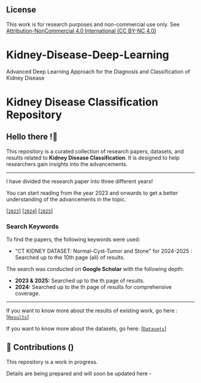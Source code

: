 ## License

This work is for research purposes and non-commercial use only. See [Attribution-NonCommercial 4.0 International (CC BY-NC 4.0)](https://creativecommons.org/licenses/by-nc/4.0/)

# Kidney-Disease-Deep-Learning
Advanced Deep Learning Approach for the Diagnosis and Classification of Kidney Disease





# Kidney Disease Classification Repository



## Hello there !👋 
This repository is a curated collection of research papers, datasets, and results related to **Kidney Disease Classification**. It is designed to help researchers gain insights into the advancements.

---

I have divided the research paper into three different years!

You can start reading from the year 2023 and onwards to get a better understanding of the advancements in the topic.

[[`2023`](https://github.com/ashrafulwork/)] 
[[`2024`](https://github.com/ashrafulwork/)] 
[[`2025`](https://github.com/ashrafulwork/)] 

### Search Keywords
To find the papers, the following keywords were used:  
- "CT KIDNEY DATASET: Normal-Cyst-Tumor and Stone"  for 2024-2025 : Searched up to the 10th page (all) of results.

The search was conducted on **Google Scholar** with the following depth:
- **2023 & 2025:** Searched up to the th page of results.
- **2024:** Searched up to the th page of results for comprehensive coverage.

---

If you want to know more about the results of existing work, go here : [[`Results`](https://github.com/ashrafulwork)] 

If you want to know more about the datasets, go here: [[`Datasets`](https://github.com/ashrafulwork/)] 

## 🤝 Contributions ()
This repository is a work in progress. 






Details are being prepared and will soon be updated here - 


